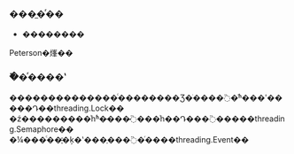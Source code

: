### ���̼�ͬ��

* ��������

Peterson�㷨��


### �߳�ͬ����ʽ

��������������ͨ��������Ʒ�ֹ����߳�ͬʱ���ʹ�����Դ��threading.Lock��
�ź���������ͬһʱ�̶���̷߳���ͬһ��Դ���߳�����threading.Semaphore��
�¼���ͨ��֪ͨ�ķ�ʽ���ֶ���߳�ͬ����threading.Event��
